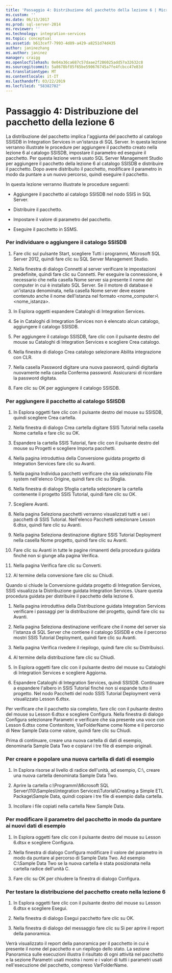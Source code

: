 ```yaml
---
title: 'Passaggio 4: Distribuzione del pacchetto della lezione 6 | Microsoft Docs'
ms.custom: ''
ms.date: 06/13/2017
ms.prod: sql-server-2014
ms.reviewer: ''
ms.technology: integration-services
ms.topic: conceptual
ms.assetid: b613cef7-7993-4d89-a429-a8251d74d435
author: janinezhang
ms.author: janinez
manager: craigg
ms.openlocfilehash: 0e04a36ca687c57daae2f286025add57a32632c8
ms.sourcegitcommit: 5a8678bf85f65be590676745a7fe4fcbcc47e83d
ms.translationtype: MT
ms.contentlocale: it-IT
ms.lasthandoff: 03/22/2019
ms.locfileid: "58382702"
---
```

# <a name="step-4-deploying-the-lesson-6-package"></a>Passaggio 4: Distribuzione del pacchetto della lezione 6
  La distribuzione del pacchetto implica l'aggiunta del pacchetto al catalogo SSISDB in Integration Services in un'istanza di SQL Server. In questa lezione verranno illustrate le procedure per aggiungere il pacchetto creato nella lezione 6 al catalogo SSISDB, impostare il parametro ed eseguire il pacchetto. Per questa lezione verrà usato SQL Server Management Studio per aggiungere il pacchetto della lezione 6 al catalogo SSISDB e distribuire il pacchetto. Dopo avere distribuito il pacchetto, modificare il parametro in modo da puntare a un nuovo percorso, quindi eseguire il pacchetto.  
  
 In questa lezione verranno illustrate le procedure seguenti:  
  
-   Aggiungere il pacchetto al catalogo SSISDB nel nodo SSIS in SQL Server.  
  
-   Distribuire il pacchetto.  
  
-   Impostare il valore di parametro del pacchetto.  
  
-   Eseguire il pacchetto in SSMS.  
  
### <a name="to-locate-or-add-the-ssisdb-catalog"></a>Per individuare o aggiungere il catalogo SSISDB  
  
1.  Fare clic sul pulsante Start, scegliere Tutti i programmi, Microsoft SQL Server 2012, quindi fare clic su SQL Server Management Studio.  
  
2.  Nella finestra di dialogo Connetti al server verificare le impostazioni predefinite, quindi fare clic su Connetti. Per eseguire la connessione, è necessario che nella casella Nome server sia presente il nome del computer in cui è installato SQL Server. Se il motore di database è un'istanza denominata, nella casella Nome server deve essere contenuto anche il nome dell'istanza nel formato <nome_computer>\\<nome_istanza>.  
  
3.  In Esplora oggetti espandere Cataloghi di Integration Services.  
  
4.  Se in Cataloghi di Integration Services non è elencato alcun catalogo, aggiungere il catalogo SSISDB.  
  
5.  Per aggiungere il catalogo SSISDB, fare clic con il pulsante destro del mouse su Cataloghi di Integration Services e scegliere Crea catalogo.  
  
6.  Nella finestra di dialogo Crea catalogo selezionare Abilita integrazione con CLR.  
  
7.  Nella casella Password digitare una nuova password, quindi digitarla nuovamente nella casella Conferma password. Assicurarsi di ricordare la password digitata.  
  
8.  Fare clic su OK per aggiungere il catalogo SSISDB.  
  
### <a name="to-add-the-package-to-the-ssisdb-catalog"></a>Per aggiungere il pacchetto al catalogo SSISDB  
  
1.  In Esplora oggetti fare clic con il pulsante destro del mouse su SSISDB, quindi scegliere Crea cartella.  
  
2.  Nella finestra di dialogo Crea cartella digitare SSIS Tutorial nella casella Nome cartella e fare clic su OK.  
  
3.  Espandere la cartella SSIS Tutorial, fare clic con il pulsante destro del mouse su Progetti e scegliere Importa pacchetti.  
  
4.  Nella pagina introduttiva della Conversione guidata progetto di Integration Services fare clic su Avanti.  
  
5.  Nella pagina Individua pacchetti verificare che sia selezionato File system nell'elenco Origine, quindi fare clic su Sfoglia.  
  
6.  Nella finestra di dialogo Sfoglia cartella selezionare la cartella contenente il progetto SSIS Tutorial, quindi fare clic su OK.  
  
7.  Scegliere Avanti.  
  
8.  Nella pagina Seleziona pacchetti verranno visualizzati tutti e sei i pacchetti di SSIS Tutorial. Nell'elenco Pacchetti selezionare Lesson 6.dtsx, quindi fare clic su Avanti.  
  
9. Nella pagina Seleziona destinazione digitare SSIS Tutorial Deployment nella casella Nome progetto, quindi fare clic su Avanti.  
  
10. Fare clic su Avanti in tutte le pagine rimanenti della procedura guidata finché non si giunge alla pagina Verifica.  
  
11. Nella pagina Verifica fare clic su Converti.  
  
12. Al termine della conversione fare clic su Chiudi.  
  
 Quando si chiude la Conversione guidata progetto di Integration Services, SSIS visualizza la Distribuzione guidata Integration Services. Usare questa procedura guidata per distribuire il pacchetto della lezione 6.  
  
1.  Nella pagina introduttiva della Distribuzione guidata Integration Services verificare i passaggi per la distribuzione del progetto, quindi fare clic su Avanti.  
  
2.  Nella pagina Seleziona destinazione verificare che il nome del server sia l'istanza di SQL Server che contiene il catalogo SSISDB e che il percorso mostri SSIS Tutorial Deployment, quindi fare clic su Avanti.  
  
3.  Nella pagina Verifica rivedere il riepilogo, quindi fare clic su Distribuisci.  
  
4.  Al termine della distribuzione fare clic su Chiudi.  
  
5.  In Esplora oggetti fare clic con il pulsante destro del mouse su Cataloghi di Integration Services e scegliere Aggiorna.  
  
6.  Espandere Cataloghi di Integration Services, quindi SSISDB. Continuare a espandere l'albero in SSIS Tutorial finché non si espande tutto il progetto. Nel nodo Pacchetti del nodo SSIS Tutorial Deployment verrà visualizzato Lesson 6.dtsx.  
  
 Per verificare che il pacchetto sia completo, fare clic con il pulsante destro del mouse su Lesson 6.dtsx e scegliere Configura. Nella finestra di dialogo Configura selezionare Parametri e verificare che sia presente una voce con Lesson 6.dtsx come Contenitore, VarFolderName come Nome e il percorso di New Sample Data come valore, quindi fare clic su Chiudi.  
  
 Prima di continuare, creare una nuova cartella di dati di esempio, denominarla Sample Data Two e copiarvi i tre file di esempio originali.  
  
### <a name="to-create-and-populate-a-new-sample-data-folder"></a>Per creare e popolare una nuova cartella di dati di esempio  
  
1.  In Esplora risorse al livello di radice dell'unità, ad esempio, C:\\, creare una nuova cartella denominata Sample Data Two.  
  
2.  Aprire la cartella c:\Programmi\Microsoft SQL Server\110\Samples\Integration Services\Tutorial\Creating a Simple ETL Package\Sample Data, quindi copiare i tre file di esempio dalla cartella.  
  
3.  Incollare i file copiati nella cartella New Sample Data.  
  
### <a name="to-change-the-package-parameter-to-point-to-the-new-sample-data"></a>Per modificare il parametro del pacchetto in modo da puntare ai nuovi dati di esempio  
  
1.  In Esplora oggetti fare clic con il pulsante destro del mouse su Lesson 6.dtsx e scegliere Configura.  
  
2.  Nella finestra di dialogo Configura modificare il valore del parametro in modo da puntare al percorso di Sample Data Two. Ad esempio C:\Sample Data Two se la nuova cartella è stata posizionata nella cartella radice dell'unità C.  
  
3.  Fare clic su OK per chiudere la finestra di dialogo Configura.  
  
### <a name="to-test-the-lesson-6-package-deployment"></a>Per testare la distribuzione del pacchetto creato nella lezione 6  
  
1.  In Esplora oggetti fare clic con il pulsante destro del mouse su Lesson 6.dtsx e scegliere Esegui.  
  
2.  Nella finestra di dialogo Esegui pacchetto fare clic su OK.  
  
3.  Nella finestra di dialogo del messaggio fare clic su Sì per aprire il report della panoramica.  
  
 Verrà visualizzato il report della panoramica per il pacchetto in cui è presente il nome del pacchetto e un riepilogo dello stato. La sezione Panoramica sulle esecuzioni illustra il risultato di ogni attività nel pacchetto e la sezione Parametri usati mostra i nomi e i valori di tutti i parametri usati nell'esecuzione del pacchetto, compreso VarFolderName.  
  
  
